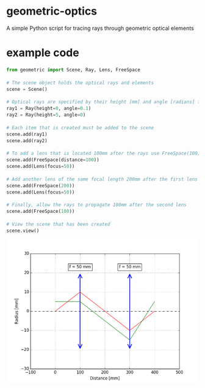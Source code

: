 # geometric-optics
A simple Python script for tracing rays through geometric optical elements

# example code
```python
from geometric import Scene, Ray, Lens, FreeSpace

# The scene object holds the optical rays and elements
scene = Scene()

# Optical rays are specified by their height [mm] and angle [radians] from the optical axis
ray1 = Ray(height=0, angle=0.1)
ray2 = Ray(height=5, angle=0)

# Each item that is created must be added to the scene
scene.add(ray1)
scene.add(ray2)

# To add a lens that is located 100mm after the rays use FreeSpace(100)
scene.add(FreeSpace(distance=100))
scene.add(Lens(focus=50))

# Add another lens of the same focal length 200mm after the first lens
scene.add(FreeSpace(200))
scene.add(Lens(focus=50))

# Finally, allow the rays to propagate 100mm after the second lens
scene.add(FreeSpace(100))

# View the scene that has been created
scene.view()
```
![example.png](./example.png)